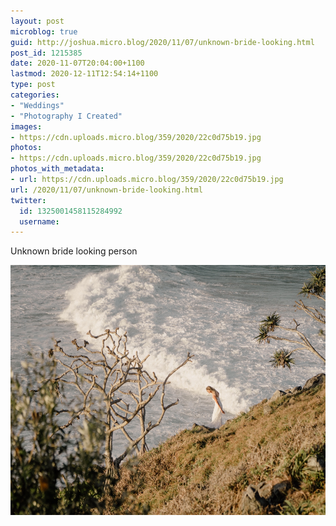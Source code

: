 ```yaml
---
layout: post
microblog: true
guid: http://joshua.micro.blog/2020/11/07/unknown-bride-looking.html
post_id: 1215385
date: 2020-11-07T20:04:00+1100
lastmod: 2020-12-11T12:54:14+1100
type: post
categories:
- "Weddings"
- "Photography I Created"
images:
- https://cdn.uploads.micro.blog/359/2020/22c0d75b19.jpg
photos:
- https://cdn.uploads.micro.blog/359/2020/22c0d75b19.jpg
photos_with_metadata:
- url: https://cdn.uploads.micro.blog/359/2020/22c0d75b19.jpg
url: /2020/11/07/unknown-bride-looking.html
twitter:
  id: 1325001458115284992
  username: 
---
```

Unknown bride looking person

<img src="uploads/2020/22c0d75b19.jpg" width="600" height="400" alt="" />
